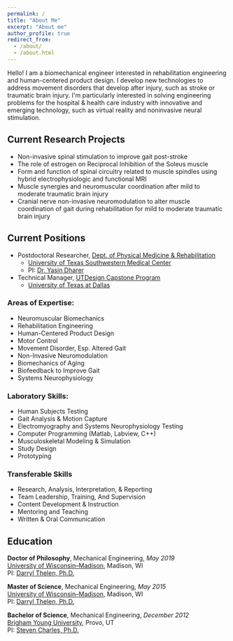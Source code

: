 ```yaml
---
permalink: /
title: "About Me"
excerpt: "About me"
author_profile: true
redirect_from: 
  - /about/
  - /about.html
---
```


Hello! I am a biomechanical engineer interested in rehabilitation engineering and human-centered product design. I develop new technologies to address movement disorders that develop after injury, such as stroke or traumatic brain injury. I'm particularly interested in solving engineering problems for the hospital & health care industry with innovative and emerging technology, such as virtual reality and noninvasive neural stimulation. 

## Current Research Projects
- Non-invasive spinal stimulation to improve gait post-stroke
- The role of estrogen on Reciprocal Inhibition of the Soleus muscle
- Form and function of spinal circuitry related to muscle spindles using hybrid electrophysiologic and functional MRI
- Muscle synergies and neuromuscular coordination after mild to moderate traumatic brain injury
- Cranial nerve non-invasive neuromodulation to alter muscle coordination of gait during rehabilitation for mild to moderate traumatic brain injury

## Current Positions
- Postdoctoral Researcher, [Dept. of Physical Medicine & Rehabilitation](https://www.utsouthwestern.edu/education/medical-school/departments/physical-medicine/)
    - [University of Texas Southwestern Medical Center](https://www.utsouthwestern.edu)
    - PI: [Dr. Yasin Dharer](https://www.utsouthwestern.edu/education/graduate-school/programs/biomedical-engineering/program-faculty.html)
- Technical Manager, [UTDesign Capstone Program](https://utdesign.utdallas.edu)
    - [University of Texas at Dallas](https://www.utdallas.edu)

### Areas of Expertise: 
- Neuromuscular Biomechanics
- Rehabilitation Engineering
- Human-Centered Product Design
- Motor Control
- Movement Disorder, Esp. Altered Gait
- Non-Invasive Neuromodulation
- Biomechanics of Aging
- Biofeedback to Improve Gait
- Systems Neurophysiology

### Laboratory Skills:
- Human Subjects Testing
- Gait Analysis & Motion Capture
- Electromyography and Systems Neurophysiology Testing
- Computer Programming (Matlab, Labview, C++)
- Musculoskeletal Modeling & Simulation
- Study Design
- Prototyping

### Transferable Skills
- Research, Analysis, Interpretation, & Reporting
- Team Leadership, Training, And Supervision
- Content Development & Instruction
- Mentoring and Teaching
- Written & Oral Communication





## Education
**Doctor of Philosophy**, Mechanical Engineering, _May 2019_<br />
[University of Wisconsin–Madison](http://www.wisc.edu), Madison, WI<br />
PI: [Darryl Thelen, Ph.D.](https://directory.engr.wisc.edu/me/Faculty/Thelen_Darryl/)

**Master of Science**, Mechanical Engineering, _May 2015_<br />
[University of Wisconsin–Madison](http://www.wisc.edu), Madison, WI<br />
PI: [Darryl Thelen, Ph.D.](https://directory.engr.wisc.edu/me/Faculty/Thelen_Darryl/)

**Bachelor of Science**, Mechanical Engineering, _December 2012_<br />
[Brigham Young University](http://www.byu.edu), Provo, UT<br />
PI: [Steven Charles, Ph.D.](https://me.byu.edu/faculty/stevencharles)
